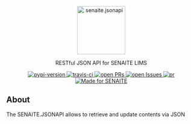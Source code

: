 <div align="center">

  <a href="https://github.com/senaite/senaite.jsonapi">
    <img src="static/logo.png" alt="senaite.jsonapi" height="128" />
  </a>

  <p>RESTful JSON API for SENAITE LIMS</p>

  <div>
    <a href="https://pypi.python.org/pypi/senaite.jsonapi">
      <img src="https://img.shields.io/pypi/v/senaite.jsonapi.svg?style=flat-square" alt="pypi-version" />
    </a>
    <a href="https://travis-ci.org/senaite/senaite.jsonapi">
      <img src="https://img.shields.io/travis/senaite/senaite.jsonapi.svg?style=flat-square" alt="travis-ci" />
    </a>
    <a href="https://github.com/senaite/senaite.jsonapi/pulls">
      <img src="https://img.shields.io/github/issues-pr/senaite/senaite.jsonapi.svg?style=flat-square" alt="open PRs" />
    </a>
    <a href="https://github.com/senaite/senaite.jsonapi/issues">
      <img src="https://img.shields.io/github/issues/senaite/senaite.jsonapi.svg?style=flat-square" alt="open Issues" />
    </a>
    <a href="#">
      <img src="https://img.shields.io/badge/PRs-welcome-brightgreen.svg?style=flat-square" alt="pr" />
    </a>
    <a href="https://www.senaite.com">
      <img src="https://img.shields.io/badge/Made%20for%20SENAITE-%E2%AC%A1-lightgrey.svg" alt="Made for SENAITE" />
    </a>
  </div>
</div>


## About

The SENAITE.JSONAPI allows to retrieve and update contents via JSON
